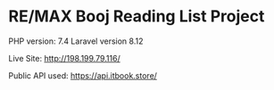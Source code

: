 # RE/MAX Booj Reading List Project

PHP version: 7.4
Laravel version 8.12

Live Site: http://198.199.79.116/

Public API used: https://api.itbook.store/

